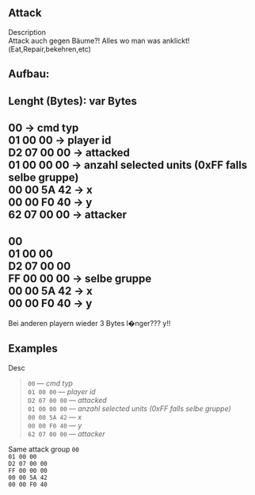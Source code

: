 Attack
----------------------------------------------
Description  
Attack auch gegen Bäume?! Alles wo man was anklickt!(Eat,Repair,bekehren,etc)

Aufbau:
----------------------------------------------
Lenght (Bytes): var Bytes
----------------------------------------------
00          -> cmd typ  
01 00 00    -> player id  
D2 07 00 00 -> attacked  
01 00 00 00 -> anzahl selected units (0xFF falls selbe gruppe)  
00 00 5A 42 -> x  
00 00 F0 40 -> y  
62 07 00 00 -> attacker  
----------------------------------------------
00  
01 00 00   
D2 07 00 00   
FF 00 00 00 -> selbe gruppe  
00 00 5A 42 -> x  
00 00 F0 40 -> y  
----------------------------------------------
Bei anderen playern wieder 3 Bytes l�nger??? y!!

Examples
----------------------------------------------
Desc  
>`00`           &mdash; *cmd typ*    
>`01 00 00`     &mdash; *player id*    
>`D2 07 00 00`  &mdash; *attacked*  
>`01 00 00 00`  &mdash; *anzahl selected units (0xFF falls selbe gruppe)*  
>`00 00 5A 42`  &mdash; *x*  
>`00 00 F0 40`  &mdash; *y*  
>`62 07 00 00`  &mdash; *attacker*  

Same attack group
`00`  
`01 00 00`     
`D2 07 00 00`  
`FF 00 00 00`  
`00 00 5A 42`  
`00 00 F0 40`  


